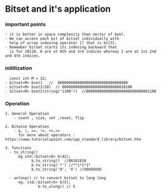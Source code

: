 # Bitset and it's application

### important points

    - it is better in space complexity than vector of bool.
    - We can access each bit of bitset individually with
      help of array indexing operator [] that is bs[3].
    - Remember bitset starts its indexing backward that 
      is for 10110, 0 are at 0th and 3rd indices whereas 1 are at 1st 2nd and 4th indices.

### initilization
      const int M = 32;   
    - bitset<M> bset1   //  00000000000000000000000000000000
    - bitset<M> bset2(20)  // 00000000000000000000000000010100
    - bitset<M> bset3(string("1100"))  //00000000000000000000000000001100

### Operation
    1. General Operation
        - count , size, set ,reset, flip

    2. Bitwise Operation
        - &, |, ==, !=, <<,>>
          for more about operators : https://www.tutorialspoint.com/cpp_standard_library/bitset.htm
   
    3. functions
      - to_string()
          eg std::bitset<8> b(42);
                b.to_string()  //00101010
                b.to_string('*') //**1*1*1*
                b.to_string('O', 'X') //OOXOXOXO
      
      - unlong() // to convert bitset to long long
          eg. std::bitset<5> b(5);
                   b.to_ulong() // 5

